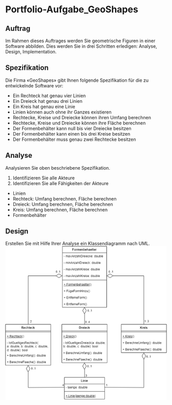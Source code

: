 # Portfolio-Aufgabe_GeoShapes

## Auftrag
Im Rahmen dieses Auftrages werden Sie geometrische Figuren in einer Software abbilden. Dies werden Sie in drei Schritten erledigen: Analyse,  Design, Implementation.

## Spezifikation
Die Firma «GeoShapes» gibt Ihnen folgende Spezifikation für die zu entwickelnde Software vor:
- Ein Rechteck hat genau vier Linien
- Ein Dreieck hat genau drei Linien
- Ein Kreis hat genau eine Linie
- Linien können auch ohne ihr Ganzes existieren
- Rechtecke, Kreise und Dreiecke können ihren Umfang berechnen
- Rechtecke, Kreise und Dreiecke können ihre Fläche berechnen
- Der Formenbehälter kann null bis vier Dreiecke besitzen
- Der Formenbehälter kann einen bis drei Kreise besitzen
- Der Formenbehälter muss genau zwei Rechtecke besitzen

## Analyse
Analysieren Sie oben beschriebene Spezifikation.
1.	Identifizieren Sie alle Akteure
2.	Identifizieren Sie alle Fähigkeiten der Akteure

- Linien
- Rechteck:
  Umfang berechnen, Fläche berechnen
- Dreieck:
  Umfang berechnen, Fläche berechnen
- Kreis:
  Umfang berechnen, Fläche berechnen
- Formenbehälter

## Design
Erstellen Sie mit Hilfe Ihrer Analyse ein Klassendiagramm nach UML. 
![Design](ObjektbasierteProgrammierung.drawio.png)
